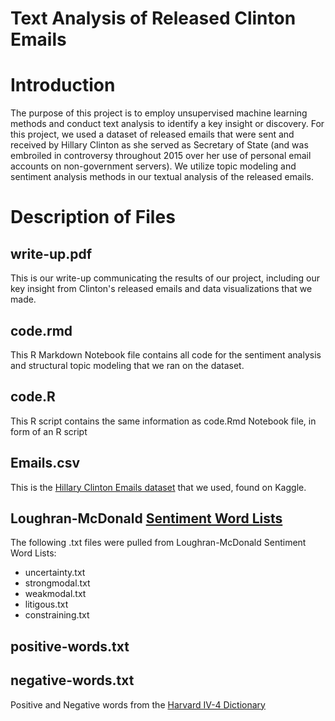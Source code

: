 # Text Analysis of Released Clinton Emails

# Introduction
The purpose of this project is to employ unsupervised machine learning methods and conduct text analysis to identify a key insight or discovery. For this project, we used a dataset of released emails that were sent and received by Hillary Clinton as she served as Secretary of State (and was embroiled in controversy throughout 2015 over her use of personal email accounts on non-government servers). We utilize topic modeling and sentiment analysis methods in our textual analysis of the released emails. </body>

# Description of Files
## write-up.pdf
This is our write-up communicating the results of our project, including our key insight from Clinton's released emails and data visualizations that we made.

## code.rmd
This R Markdown Notebook file contains all code for the sentiment analysis and structural topic modeling that we ran on the dataset.

## code.R
This R script contains the same information as code.Rmd Notebook file, in form of an R script

## Emails.csv
This is the [Hillary Clinton Emails dataset](https://www.kaggle.com/kaggle/hillary-clinton-emails) that we used, found on Kaggle.  

## Loughran-McDonald [Sentiment Word Lists](https://sraf.nd.edu/textual-analysis/resources/#LM%20Sentiment%20Word%20Lists) 
The following .txt files were pulled from Loughran-McDonald Sentiment Word Lists:
* uncertainty.txt
* strongmodal.txt
* weakmodal.txt
* litigous.txt
* constraining.txt


## positive-words.txt
## negative-words.txt
Positive and Negative words from the [Harvard IV-4 Dictionary](http://www.wjh.harvard.edu/~inquirer/homecat.htm)

